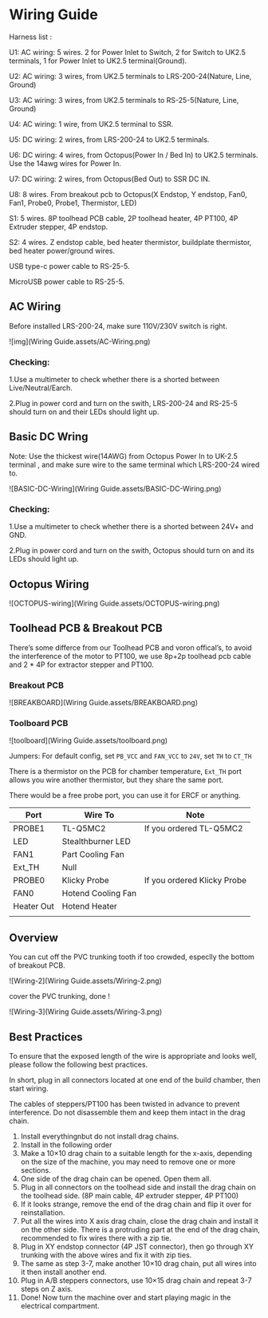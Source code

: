 # Wiring Guide

Harness list :

U1: AC wiring: 5 wires. 2 for Power Inlet to Switch, 2 for Switch to UK2.5 terminals, 1 for Power Inlet to UK2.5 terminal(Ground).

U2: AC wiring: 3 wires, from UK2.5 terminals to LRS-200-24(Nature, Line, Ground)

U3: AC wiring: 3 wires, from UK2.5 terminals to RS-25-5(Nature, Line, Ground)

U4: AC wiring: 1 wire, from UK2.5 terminal to SSR.

U5: DC wiring: 2 wires, from LRS-200-24 to UK2.5 terminals.

U6: DC wiring: 4 wires, from Octopus(Power In / Bed In) to UK2.5 terminals. Use the 14awg wires for Power In.

U7: DC wiring: 2 wires, from Octopus(Bed Out) to SSR DC IN.

U8: 8 wires. From breakout pcb to Octopus(X Endstop, Y endstop, Fan0, Fan1, Probe0, Probe1, Thermistor, LED)

S1: 5 wires. 8P toolhead PCB cable, 2P toolhead heater, 4P PT100, 4P Extruder stepper, 4P endstop.

S2: 4 wires. Z endstop cable, bed heater thermistor, buildplate thermistor, bed heater power/ground wires.

USB type-c power cable to RS-25-5.

MicroUSB power cable to RS-25-5.

## AC Wiring

Before installed LRS-200-24, make sure 110V/230V switch is right.

![img](Wiring Guide.assets/AC-Wiring.png)

### Checking:

1.Use a multimeter to check whether there is a shorted between Live/Neutral/Earch.

2.Plug in power cord and turn on the swith, LRS-200-24 and RS-25-5 should turn on and their LEDs should light up.

## Basic DC Wring

Note: Use the thickest wire(14AWG) from Octopus Power In to UK-2.5 terminal , and make sure wire to the same terminal which LRS-200-24 wired to.

![BASIC-DC-Wiring](Wiring Guide.assets/BASIC-DC-Wiring.png)

### Checking:

1.Use a multimeter to check whether there is a shorted between 24V+ and GND.

2.Plug in power cord and turn on the swith, Octopus should turn on and its LEDs should light up.

## Octopus Wiring

![OCTOPUS-wiring](Wiring Guide.assets/OCTOPUS-wiring.png)

## Toolhead PCB & Breakout PCB

There’s some differce from our Toolhead PCB and voron offical’s, to avoid the interference of the motor to PT100, we use 8p+2p toolhead pcb cable and 2 * 4P for extractor stepper and PT100.

### Breakout PCB

![BREAKBOARD](Wiring Guide.assets/BREAKBOARD.png)

### Toolboard PCB

![toolboard](Wiring Guide.assets/toolboard.png)

Jumpers: For default config, set `PB_VCC` and `FAN_VCC` to `24V`, set `TH` to `CT_TH`

There is a thermistor on the PCB for chamber temperature, `Ext_TH` port allows you wire another thermistor, but they share the same port.

There would be a free probe port, you can use it for ERCF or anything.

| Port       | Wire To            | Note                        |
| ---------- | ------------------ | --------------------------- |
| PROBE1     | TL-Q5MC2           | If you ordered TL-Q5MC2     |
| LED        | Stealthburner LED  |                             |
| FAN1       | Part Cooling Fan   |                             |
| Ext_TH     | Null               |                             |
| PROBE0     | Klicky Probe       | If you ordered Klicky Probe |
| FAN0       | Hotend Cooling Fan |                             |
| Heater Out | Hotend Heater      |                             |
|            |                    |                             |

## Overview

You can cut off the PVC trunking tooth if too crowded, especlly the bottom of breakout PCB.

![Wiring-2](Wiring Guide.assets/Wiring-2.png)

cover the PVC trunking, done !

![Wiring-3](Wiring Guide.assets/Wiring-3.png)

## Best Practices

To ensure that the exposed length of the wire is appropriate and looks well, please follow the following best practices.

In short, plug in all connectors located at one end of the build chamber, then start wiring.

The cables of steppers/PT100 has been twisted in advance to prevent interference. Do not disassemble them and keep them intact in the drag chain.

1. Install everythingnbut do not install drag chains.
2. Install in the following order
3. Make a 10×10 drag chain to a suitable length for the x-axis, depending on the size of the machine, you may need to remove one or more sections.
4. One side of the drag chain can be opened. Open them all.
5. Plug in all connectors on the toolhead side and install the drag chain on the toolhead side. (8P main cable, 4P extruder stepper, 4P PT100)
6. If it looks strange, remove the end of the drag chain and flip it over for reinstallation.
7. Put all the wires into X axis drag chain, close the drag chain and install it on the other side. There is a protruding part at the end of the drag chain, recommended to fix wires there with a zip tie.
8. Plug in XY endstop connector (4P JST connector), then go through XY trunking with the above wires and fix it with zip ties.
9. The same as step 3-7, make another 10×10 drag chain, put all wires into it then install another end.
10. Plug in A/B steppers connectors, use 10×15 drag chain and repeat 3-7 steps on Z axis.
11. Done! Now turn the machine over and start playing magic in the electrical compartment.